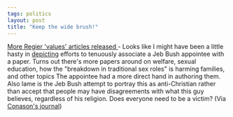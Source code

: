 ```yaml
---
tags: politics
layout: post
title: "Keep the wide brush!"
---
```




<a href="http://www.sun-sentinel.com/news/local/florida/sfl-fregier07sep07.story?coll=sfla%2Dnews%2Dflorida">More Regier 'values' articles released
</a> - Looks like I might have been a little hasty in <a href="/2002/08/17/tarred_with_the_wide_brush.html">depicting</a> efforts to tenuously associate a Jeb Bush appointee with a paper. Turns out there's more papers around on welfare, sexual education, how the "breakdown in traditional sex roles" is harming families, and other topics The appointee had a more direct hand in authoring them. Also lame is the Jeb Bush attempt to portray this as anti-Christian rather than accept that people may have disagreements with what this guy believes, regardless of his religion. Does everyone need to be a victim? (Via <a href="http://www.salon.com/politics/conason/2002/09/10/bush/index.html">Conason's journal</a>)


